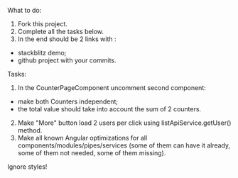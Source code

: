 What to do: 
1. Fork this project.
2. Complete all the tasks below.
3. In the end should be 2 links with :
 - stackblitz demo;
 - github project with your commits.

Tasks: 
1. In the CounterPageComponent uncomment second <app-counter></app-counter> component:
- make both Counters independent;
- the total value should take into account the sum of 2 counters.
2. Make "More" button load 2 users per click using listApiService.getUser() method.
3. Make all known Angular optimizations for all components/modules/pipes/services (some of them can have it already, some of them not needed, some of them missing).

Ignore styles!